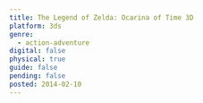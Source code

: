 ```yaml
---
title: The Legend of Zelda: Ocarina of Time 3D
platform: 3ds
genre:
  - action-adventure
digital: false
physical: true
guide: false
pending: false
posted: 2014-02-10
---
```

